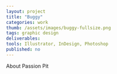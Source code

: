 ```yaml
---
layout: project
title: "Buggy"
categories: work
thumb: /assets/images/buggy-fullsize.png
tags: graphic design
deliverables: 
tools: Illustrator, InDesign, Photoshop
published: no
---
```

About Passion Pit